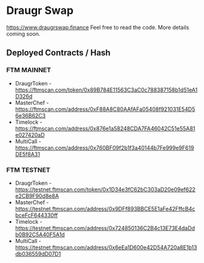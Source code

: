 # Draugr Swap

https://www.draugrswap.finance Feel free to read the code. More details coming soon.

## Deployed Contracts / Hash

### FTM MAINNET

- DraugrToken - https://ftmscan.com/token/0x89B784E11563C3aC0c788387158b1d51eA1D326d
- MasterChef - https://ftmscan.com/address/0xF88A8C80AAfAFa05408f921031E54D56e36B62C3
- Timelock - https://ftmscan.com/address/0x876e1a58248CDA7FA46042C51e55A81e027420aD
- MultiCall - https://ftmscan.com/address/0x760BF09f2b1f3a40144b7Fe999e9F619DE5f8A31

### FTM TESTNET

- DraugrToken - https://testnet.ftmscan.com/token/0x1D34e3fC62bC303aD20e09ef622e2CB9F90d8e8A
- MasterChef - https://testnet.ftmscan.com/address/0x9DFf893BBCE5E1aFe42FffcB4cbceFcF644330ff
- Timelock - https://testnet.ftmscan.com/address/0x724850136C2B4c13E73E4daDdb0B92C5A40F5A1d
- MultiCall - https://testnet.ftmscan.com/address/0x6eEa1D600e42D54A720a8E1b13db036559dD07D1
